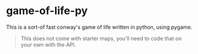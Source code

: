 # game-of-life-py
This is a sort-of fast conway's game of life written in python, using pygame.

> This does not come with starter maps, you'll need to code that on your own with the API.
